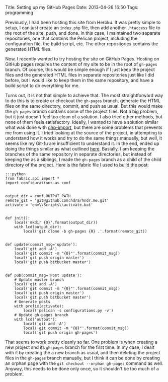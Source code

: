 Title: Setting up my GitHub Pages
Date: 2013-04-26 16:50
Tags: programming


Previously, I had been hosting this site from Heroku. It was pretty simple to setup, I can just
create an `index.php` file, then add another `.htaccess` file to the root of the site, push, and done.
In this case, I maintained two separate repositories, one that contains the Pelican project, including
the configuration file, the build script, etc. The other repositories contains the generated HTML
files.

Now, I recently wanted to try hosting the site on GitHub Pages. Hosting on GitHub pages requires
the content of my site to be in the root of `gh-pages` branch. Of course, this would be simple enough
if I just keep the project files and the generated HTML files in separate repositories just like I
did before, but I would like to keep them in the same repository, and have a build script to do
everything for me.

Turns out, it is not that simple to achieve that. The most straightforward way to do this is to 
 create or checkout the `gh-pages` branch, generate the HTML files on the same directory, commit, 
and push as usual. But this would make the `gh-pages` branch contains some of the project files. 
Not a big problem, but it just doesn't feel too clean of a solution. I also tried other methods,
but none of them feels satisfactory. Ideally, I wanted to have a solution similar what was done
with [ghp-import][l2], but there are some problems that prevents me from using it. I tried looking 
at the source of the project, in attempting to understand how it works and try to do the same things
manually, but well, it seems like my Git-fu are insufficient to understand it. In the end, ended up 
doing the things similar as what outlined [here][l1]. Basially, I am keeping the branches of the 
same repository in separate directories, but instead of keeping the as a siblings, 
I made the `gh-pages` branch as a child of the child directory of the project. Here is the fabric 
file I used to build the post:

    :::python
    from fabric.api import *
    import configurations as conf


    output_dir = conf.OUTPUT_PATH
    remote_git = 'git@github.com:hdra/hndr.me.git'
    activate = 'env\\Scripts\\activate.bat'


    def init():
        local('mkdir {0}'.format(output_dir))
        with lcd(output_dir):
            local('git clone -b gh-pages {0} .'.format(remote_git))


    def update(commit_msg='update'):
        local('git add -A')
        local('git commit -m "{0}"'.format(commit_msg))
        local('git push origin master')
        local('git push bitbucket master')


    def pub(commit_msg='Post update'):
        # Update master branch
        local('git add -A')
        local('git commit -m "{0}"'.format(commit_msg))
        local('git push origin master')
        local('git push bitbucket master')
        # Generate posts
        with prefix(activate):
            local('pelican -s configurations.py -v')
        # Update gh-pages branch
        with lcd('output'):
            local('git add -A')
            local('git commit -m "{0}"'.format(commit_msg))
            local('git push origin gh-pages')

That seems to work pretty cleanly so far. One problem is when creating a new project and its `gh-pages`
branch for the first time. In my case, I dealt with it by creating the a new branch as usual,
and then deleting the project files in the `gh-pages` branch manually, but I think it can be done by
creating an orphan page with the `git checkout --orphan gh-pages` command as well. Anyway, this 
needs to be done only once, so it shouldn't be too much of a problem.

[l1]: https://gist.github.com/chrisjacob/833223
[l2]: https://github.com/davisp/ghp-import